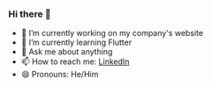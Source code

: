 ### Hi there 👋


- 🔭 I’m currently working on my company's website
- 🌱 I’m currently learning Flutter
- 💬 Ask me about anything
- 📫 How to reach me: <a href="https://www.linkedin.com/in/daniel-andriantsoa/">LinkedIn</a>
- 😄 Pronouns: He/Him

